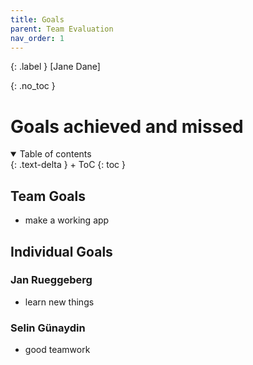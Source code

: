 ```yaml
---
title: Goals
parent: Team Evaluation
nav_order: 1
---
```


{: .label }
[Jane Dane]

{: .no_toc }
# Goals achieved and missed

<details open markdown="block">
{: .text-delta }
<summary>Table of contents</summary>
+ ToC
{: toc }
</details>

## Team Goals 
- make a working app

## Individual Goals
### Jan Rueggeberg
- learn new things

### Selin Günaydin
- good teamwork
